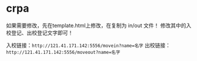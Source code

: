 # crpa

如果需要修改，先在template.html上修改，在复制为 in/out 文件！ 修改其中的入校登记、出校登记文字即可！

入校链接：`http://121.41.171.142:5556/movein?name=名字`
出校链接：`http://121.41.171.142:5556/moveout?name=名字`

